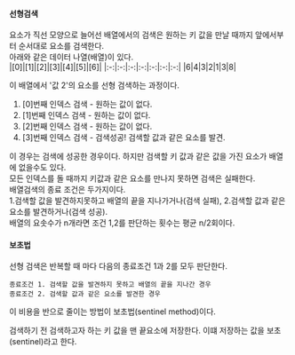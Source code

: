 #### 선형검색
요소가 직선 모양으로 늘어선 배열에서의 검색은 원하는 키 값을 만날 때까지 앞에서부터 순서대로 요소를 검색한다.   
아래와 같은 데이터 나열(배열)이 있다.   
|[0]|[1]|[2]|[3]|[4]|[5]|[6]|
|:-:|:-:|:-:|:-:|:-:|:-:|:-:|
|6|4|3|2|1|3|8|
   
이 배열에서 '값 2'의 요소를 선형 검색하는 과정이다.
 1. [0]번째 인덱스 검색 - 원하는 값이 없다.
 2. [1]번째 인덱스 검색 - 원하는 값이 없다.
 3. [2]번째 인덱스 검색 - 원하는 값이 없다.
 4. [3]번째 인덱스 검색 - 검색성공! 검색할 값과 같은 요소를 발견.  
    
이 경우는 검색에 성공한 경우이다. 
하지만 검색할 키 값과 같은 값을 가진 요소가 배열에 없을수도 있다.     
모든 인덱스를 돌 때까지 키값과 같은 요소를 만나지 못하면 검색은 실패한다.   
배열검색의 종료 조건은 두가지이다.   
1.검색할 값을 발견하지못하고 배열의 끝을 지나가거나(검색 실패), 2.검색할 값과 같은 요소를 발견하거나(검색 성공).   
배열의 요솟수가 n개라면 조건 1,2를 판단하는 횟수는 평균 n/2회이다.   

#### 보초법
선형 검색은 반복할 때 마다 다음의 종료조건 1과 2를 모두 판단한다.
```
종료조건 1. 검색할 값을 발견하지 못하고 배열의 끝을 지나간 경우
종료조건 2. 검색할 값과 같은 요소를 발견한 경우
```
이 비용을 반으로 줄이는 방법이 보초법(sentinel method)이다.

검색하기 전 검색하고자 하는 키 값을 맨 끝요소에 저장한다. 이떄 저장하는 값을 보초(sentinel)라고 한다.

